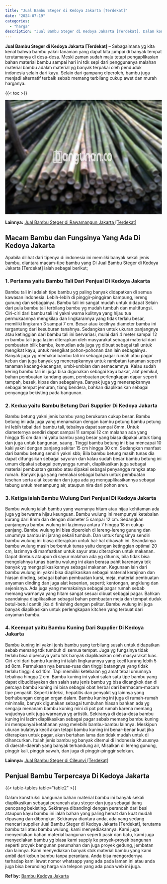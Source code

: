 ```yaml
---
title: "Jual Bambu Steger di Kedoya Jakarta [Terdekat]"
date: "2024-07-19"
categories: 
  - "harga"
description: "Jual Bambu Steger di Kedoya Jakarta [Terdekat]. Dalam konstruksi bangunan bahan material bambu ini banyak sekali diaplikasikan sebagai perancah atau steger d..."
---
```


**Jual Bambu Steger di Kedoya Jakarta \[Terdekat\]** – Sebagaimana yg kita kenal bahwa bambu yakni tanaman yang dapat kita jumpai di banyak tempat terutamanya di desa-desa. Meski zaman sudah maju tetapi pengaplikasian bahan material bambu sampai hari ini tdk sepi dari penggunanya malahan material bambu adalah material yg banyak terpakai oleh penduduk indonesia selain dari kayu. Selain dari gampang diperoleh, bambu juga menjadi alternatif terbaik sebab memang terbilang cukup awet dan murah harganya.

{{< toc >}}

![Jual Bambu Steger di Kedoya Jakarta [Terdekat]](/images/jual-bambu-tali-24.png)

**Lainnya:** [Jual Bambu Steger di Rawamangun Jakarta \[Terdekat\]](https://bambu.bangunan.co/jual-bambu-steger-di-rawamangun-jakarta-terdekat/)

## Macam Bambu dan Fungsinya Yang Ada Di Kedoya Jakarta

Apabila dilihat dari tipenya di indonesia ini memiliki banyak sekali jenis bambu, diantara macam-tipe bambu yang Di Jual Bambu Steger di Kedoya Jakarta \[Terdekat\] ialah sebagai berikut;

### 1\. Pertama yaitu Bambu Tali Dari Penjual Di Kedoya Jakarta

Bambu tali ini adalah tipe bambu yg paling banyak didapatkan di semua kawasan indonesia. Lebih-lebih di pinggir-pinggiran kampung, lereng gunung dan sebagainya. Bambu tali ini sangat mudah untuk didapat Selain dari pula bambu tali terbilang bambu yg mudah tumbuh dan multifungsi. Ciri-ciri dari bambu tali ini yakni warna kulitnya yang hijau tua permukaannya mengkilap dan lingkarannya yang tidak terlalu besar, memiliki lingkaran 3 sampai 7 cm. Besar atau kecilnya diameter bambu ini tergantung dari kesuburan tanahnya. Sedangkan untuk ukuran panjangnya atau ketinggian dari bambu tali ini bervariasi, mulai dari 4 meter sampai 12 m bambu tali juga lazim diterapkan oleh masyarakat sebagai material dari pembuatan bilik bambu, kemudian ada juga yg dibuat sebagai tali untuk mengikat kayu, untuk mengikat pohon-pohonan dan lain sebagainya. Banyak juga yg memakai bambu tali ini sebagai pagar rumah atau pagar kebun dan juga banyak yg menerapkannya untuk rambatan tanaman seperti tanaman kacang-kacangan, umbi-umbian dan semacamnya. Kalau sudah kering bambu tali ini juga bisa digunakan sebagai kayu bakar, alat pemikul, bahan pembuatan kandang ayam, pembuatan perlengkapan dapur seperti tampah, besek, kipas dan sebagainya. Banyak juga yg menerapkannya sebagai tempat jemuran, tiang bendera, bahkan diaplikasikan sebagai penyangga bekisting pada bangunan.

### 2\. Kedua yaitu Bambu Betung Dari Supplier Di Kedoya Jakarta

Bambu betung yakni jenis bambu yang berukuran cukup besar. Bambu betung ini ada juga yang menamakan dengan bambu petung bambu petung ini lebih tebal dari bambu tali, tebalnya dapat sampai 8mm. Untuk diameternya sendiri dapat sampai 11 sampai 12 cm malahan ada yang hingga 15 cm dan ini yaitu bambu yang besar yang biasa dipakai untuk tiang dan juga untuk bangunan, saung. Tinggi bambu betung ini bisa mencapai 10 kaki yakni dengan panjang sekitar 15 cm hingga 30 cm. Sedangkan manfaat dari bambu betung sendiri yakni sbb; Bila bambu betung masih tunas dia dapat difungsikan sebagai sayuran dan kalau sudah besar bambu betung ini umum dipakai sebagai penyangga rumah, diaplikasikan juga sebagai material pembuatan gazebo atau dipakai sebagai penyangga rangka atap rumah. Banyak juga yang memakai sebagai bahan untuk pembuatan lesehan serta alat kesenian dan juga ada yg mengaplikasikannya sebagai tabung untuk menampung air, ataupun nira dari pohon aren.

### 3\. Ketiga ialah Bambu Wulung Dari Penjual Di Kedoya Jakarta

Bambu wulung ialah bambu yang warnanya hitam atau hijau kehitaman ada juga yg berwarna hijau keunguan. Bambu wulung ini mempunyai ketebalan kurang dari 8mm dan dengan diameter 5 sampai 12 cm. Sedangkan panjangnya bambu wulung ini lazimnya antara 7 hingga 18 m cukup panjang. Bambu wulung ini bisa diperoleh di lereng-lereng gunung dan umumnya bambu ini jarang sekali tumbuh. Dan untuk fungsinya sendiri bambu wulung ini biasa diterapkan untuk hal-hal dibawah ini. Seandainya bambu wulung masih berbentuk tunas yaitu dengan ketinggian optimal 20 cm, lazimnya di manfaatkan untuk sayur atau diterapkan untuk makanan. Dapat direbus ataupun di sayur malahan ada yg ditumis, bila tidak bisa mengolahnya tunas bambu wulung ini akan berasa pahit karenanya tdk banyak yg mengaplikasikannya sebagai makanan. Kegunaan lain dari bambu wulung ini yakni bisa diaplikasikan sebagai material kerajinan dan hiasan dinding, sebagai bahan pembuatan kursi, meja, material pembuatan anyaman dinding dan juga alat kesenian, seperti; kentongan, angklung dan sejenisnya. Ada juga yang memakainya sebagai pagar rumah sebab memang warnanya yang hitam sangat sesuai dibuat sebagai pagar. Bahkan seandainya diaplikasikan sebagai bahan pembuatan meja dan tempat duduk betul-betul cantik jika di finishing dengan pelitur. Bambu wulung ini juga banyak diaplikasikan untuk perlengkapan kitchen yang terbuat dari anyaman bambu.

### 4\. Keempat yaitu Bambu Kuning Dari Supplier Di Kedoya Jakarta

Bambu kuning ini yakni jenis bambu yang terbilang susah untuk didapatkan sebab memang tdk tumbuh di semua tempat. Juga yg fungsinya tidak terlalu bisa dipercaya yaitu tdk banyak diaplikasikan oleh masyarakat luas. Ciri-ciri dari bambu kuning ini ialah lingkarannya yang kecil kurang lebih 5 sd 8cm. Permukaan nya beruas-ruas dan tinggi batangnya yang tidak terlalu tinggi 4 sd 10m. Tapi memiliki ketebalan yg amat tebal umumnya tebalnya hingga 2 cm. Bambu kuning ini yakni salah satu tipe bambu yang dapat dibudidayakan dan salah satu jenis bambu yg bisa dicangkok dan di percaya bambu kuning ini bisa sebagai obat herbal dari bermacam-macam tipe penyakit. Seperti infeksi, hepatitis dan penyakit yg lainnya yang berhubungan dengan organ dalam. Bambu kuning ini juga di rumah-rumah minimalis, banyak digunakan sebagai tumbuhan hiasan bahkan ada yg sengaja menanam bambu kuning mini di pot pot rumah karena memang wujudnya unik juga warnanya yg artistik. Sekiranya di desa-desa bambu kuning ini lazim diaplikasikan sebagai pagar sebab memang bambu kuning ini mempunyai ketahanan yang melebihi bambu-bambu lainnya. Meskipun ukuran bulatnya kecil akan tetapi bambu kuning ini benar-benar kuat jika diterapkan untuk pagar, akan bertahan lama dan tidak mudah untuk di dihancurkan. Itulah jenis bambu yg banyak ditemui di indonesia khususnya di daerah-daerah yang banyak terkandung air, Misalkan di lereng gunung, pinggir kali, pinggir sawah, dan juga di pinggir-pinggir selokan.

**Lainnya:** [Jual Bambu Steger di Cileunyi \[Terdekat\]](https://bambu.bangunan.co/jual-bambu-steger-di-cileunyi-terdekat/)

## Penjual Bambu Terpercaya Di Kedoya Jakarta

{{< table-tables table="table2" >}}

Dalam konstruksi bangunan bahan material bambu ini banyak sekali diaplikasikan sebagai perancah atau steger dan juga sebagai tiang penopang bekisting. Sekiranya dibandingi dengan perancah dari besi ataupun kayu bambu ini ialah bahan yang paling hemat dan kuat mudah dipasang dan dibongkar. Sekiranya diantara anda, ada yang sedang mencari supplier Jual Bambu Steger di Kedoya Jakarta \[Terdekat\], terutama bambu tali atau bambu wulung, kami menyediakannya. Kami juga menyediakan bahan material bangunan seperti pasir dan batu, kami juga menyediakan bambu yg biasa kami supply ke proyek-proyek bangunan seperti proyek bangunan perumahan dan juga proyek gedung, jembatan dan lainnya. Kami menyediakan banyak stok material bambu yang kami ambil dari kebun bambu tanpa perantara. Anda bisa mengordernya terhadap kami lewat nomor whatsapp yang ada pada laman ini atau anda juga bisa berunding harga via telepon yang ada pada web ini juga.

**Ref by:** [Bambu Kedoya Jakarta](https://id.wikipedia.org/wiki/Bambu)
